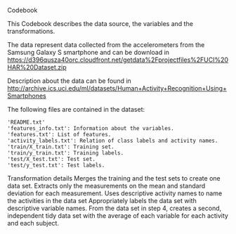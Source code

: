 Codebook

This Codebook describes the data source, the variables and the transformations.

The data represent data collected from the accelerometers from the Samsung Galaxy S smartphone and can be download in 
https://d396qusza40orc.cloudfront.net/getdata%2Fprojectfiles%2FUCI%20HAR%20Dataset.zip 

Description about the data can be found in  
http://archive.ics.uci.edu/ml/datasets/Human+Activity+Recognition+Using+Smartphones

The following files are contained in the dataset:

    'README.txt'
    'features_info.txt': Information about the variables.
    'features.txt': List of features.
    'activity_labels.txt': Relation of class labels and activity names.
    'train/X_train.txt': Training set.
    'train/y_train.txt': Training labels.
    'test/X_test.txt': Test set.
    'test/y_test.txt': Test labels.

Transformation details
    Merges the training and the test sets to create one data set.
    Extracts only the measurements on the mean and standard deviation for each measurement.
    Uses descriptive activity names to name the activities in the data set
    Appropriately labels the data set with descriptive variable names.
    From the data set in step 4, creates a second, independent tidy data set with the average of each variable for each activity and each subject.

